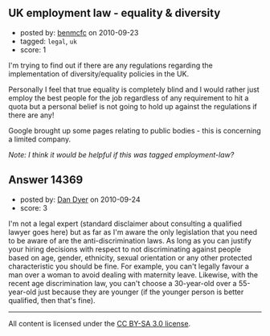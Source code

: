 ## UK employment law - equality & diversity

- posted by: [benmcfc](https://stackexchange.com/users/-1/3899-benmcfc) on 2010-09-23
- tagged: `legal`, `uk`
- score: 1

I'm trying to find out if there are any regulations regarding the implementation of diversity/equality policies in the UK. 

Personally I feel that true equality is completely blind and I would rather just employ the best people for the job regardless of any requirement to hit a quota but a personal belief is not going to hold up against the regulations if there are any!

Google brought up some pages relating to public bodies - this is concerning a limited company.

*Note: I think it would be helpful if this was tagged employment-law?*


## Answer 14369

- posted by: [Dan Dyer](https://stackexchange.com/users/-1/4221-dan-dyer) on 2010-09-24
- score: 3

I'm not a legal expert (standard disclaimer about consulting a qualified lawyer goes here) but as far as I'm aware the only legislation that you need to be aware of are the anti-discrimination laws.  As long as you can justify your hiring decisions with respect to not discriminating against people based on age, gender, ethnicity, sexual orientation or any other protected characteristic you should be fine.  For example, you can't legally favour a man over a woman to avoid dealing with maternity leave.  Likewise, with the recent age discrimination law, you can't choose a 30-year-old over a 55-year-old just because they are younger (if the younger person is better qualified, then that's fine).



---

All content is licensed under the [CC BY-SA 3.0 license](https://creativecommons.org/licenses/by-sa/3.0/).

